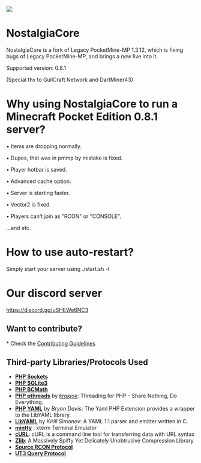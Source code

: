 ![](http://185.117.153.152/nc_favicon.png)

# NostalgiaCore

NostalgiaCore is a fork of Legacy PocketMine-MP 1.3.12, which is fixing bugs of Legacy PocketMine-MP, and brings a *new* live into it.

Supported version: 0.8.1

(Special thx to GullCraft Network and DartMiner43)

# Why using NostalgiaCore to run a Minecraft Pocket Edition 0.8.1 server?

• Items are dropping normally.

• Dupes, that was in pmmp by mistake is fixed.

• Player hotbar is saved.

• Advanced cache option.

• Server is starting faster.

• Vector2 is fixed.

• Players can't join as "RCON" or "CONSOLE".

...and etc.

# How to use auto-restart?

Simply start your server using ./start.sh -l

# Our discord server

https://discord.gg/uSHEWe6NC3

## Want to contribute?
​* Check the [Contributing Guidelines](CONTRIBUTING.md)

## Third-party Libraries/Protocols Used
* __[PHP Sockets](http://php.net/manual/en/book.sockets.php)__
* __[PHP SQLite3](http://php.net/manual/en/book.sqlite3.php)__
* __[PHP BCMath](http://php.net/manual/en/book.bc.php)__
* __[PHP pthreads](http://pthreads.org/)__ by _[krakjoe](https://github.com/krakjoe)_: Threading for PHP - Share Nothing, Do Everything.
* __[PHP YAML](https://code.google.com/p/php-yaml/)__ by _Bryan Davis_: The Yaml PHP Extension provides a wrapper to the LibYAML library.
* __[LibYAML](http://pyyaml.org/wiki/LibYAML)__ by _Kirill Simonov_: A YAML 1.1 parser and emitter written in C.
* __[mintty](https://code.google.com/p/mintty/)__ : xterm Terminal Emulator
* __[cURL](http://curl.haxx.se/)__: cURL is a command line tool for transferring data with URL syntax
* __[Zlib](http://www.zlib.net/)__: A Massively Spiffy Yet Delicately Unobtrusive Compression Library
* __[Source RCON Protocol](https://developer.valvesoftware.com/wiki/Source_RCON_Protocol)__
* __[UT3 Query Protocol](http://wiki.unrealadmin.org/UT3_query_protocol)__
